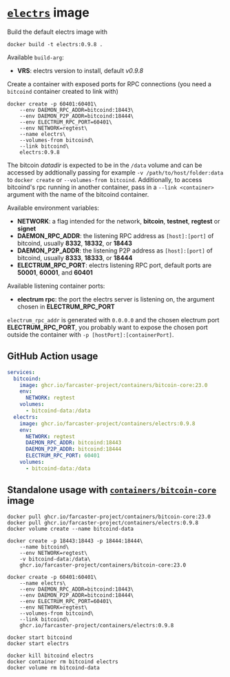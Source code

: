 # [`electrs`](https://github.com/romanz/electrs) image

Build the default electrs image with

```
docker build -t electrs:0.9.8 .
```

Available `build-arg`:

- **VRS**: electrs version to install, default _v0.9.8_

Create a container with exposed ports for RPC connections (you need a `bitcoind` container created to link with)

```
docker create -p 60401:60401\
    --env DAEMON_RPC_ADDR=bitcoind:18443\
    --env DAEMON_P2P_ADDR=bitcoind:18444\
    --env ELECTRUM_RPC_PORT=60401\
    --env NETWORK=regtest\
    --name electrs\
    --volumes-from bitcoind\
    --link bitcoind\
    electrs:0.9.8
```

The bitcoin _datadir_ is expected to be in the `/data` volume and can be accessed by addtionally passing for example `-v /path/to/host/folder:data` to `docker create` or `--volumes-from bitcoind`. Additionally, to access bitcoind's rpc running in another container, pass in a `--link <container>` argument with the name of the bitcoind container.

Available environment variables:

- **NETWORK**: a flag intended for the network, **bitcoin**, **testnet**, **regtest** or **signet**
- **DAEMON_RPC_ADDR**: the listening RPC address as `[host]:[port]` of bitcoind, usually **8332**, **18332**, or **18443**
- **DAEMON_P2P_ADDR**: the listening P2P address as `[host]:[port]` of bitcoind, usually **8333**, **18333**, or **18444**
- **ELECTRUM_RPC_PORT**: electrs listening RPC port, default ports are **50001**, **60001**, and **60401**

Available listening container ports:

- **electrum rpc**: the port the electrs server is listening on, the argument chosen in **ELECTRUM_RPC_PORT**

`electrum_rpc_addr` is generated with `0.0.0.0` and the chosen electrum port **ELECTRUM_RPC_PORT**, you probably want to expose the chosen port outside the container with `-p [hostPort]:[containerPort]`.

## GitHub Action usage

```yaml
services:
  bitcoind:
    image: ghcr.io/farcaster-project/containers/bitcoin-core:23.0
    env:
      NETWORK: regtest
    volumes:
      - bitcoind-data:/data
  electrs:
    image: ghcr.io/farcaster-project/containers/electrs:0.9.8
    env:
      NETWORK: regtest
      DAEMON_RPC_ADDR: bitcoind:18443
      DAEMON_P2P_ADDR: bitcoind:18444
      ELECTRUM_RPC_PORT: 60401
    volumes:
      - bitcoind-data:/data
```

## Standalone usage with [`containers/bitcoin-core`](https://github.com/farcaster-project/containers/tree/main/bitcoin-core) image

```
docker pull ghcr.io/farcaster-project/containers/bitcoin-core:23.0
docker pull ghcr.io/farcaster-project/containers/electrs:0.9.8
docker volume create --name bitcoind-data

docker create -p 18443:18443 -p 18444:18444\
    --name bitcoind\
    --env NETWORK=regtest\
    -v bitcoind-data:/data\
    ghcr.io/farcaster-project/containers/bitcoin-core:23.0

docker create -p 60401:60401\
    --name electrs\
    --env DAEMON_RPC_ADDR=bitcoind:18443\
    --env DAEMON_P2P_ADDR=bitcoind:18444\
    --env ELECTRUM_RPC_PORT=60401\
    --env NETWORK=regtest\
    --volumes-from bitcoind\
    --link bitcoind\
    ghcr.io/farcaster-project/containers/electrs:0.9.8

docker start bitcoind
docker start electrs

docker kill bitcoind electrs
docker container rm bitcoind electrs
docker volume rm bitcoind-data
```
